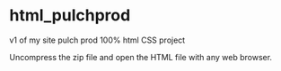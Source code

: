 # html_pulchprod
v1 of my site pulch prod
100% html CSS project

Uncompress the zip file and open the HTML file with any web browser.
